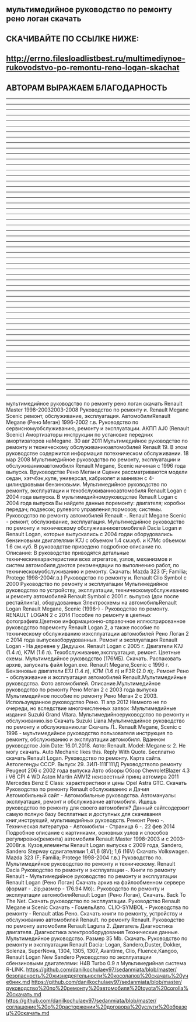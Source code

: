 мультимедийное руководство по ремонту рено логан скачать
--------------------------------------------------
СКАЧИВАЙТЕ ПО ССЫЛКЕ НИЖЕ:
--------------------------------------------------
http://errno.filesloadlistbest.ru/multimediynoe-rukovodstvo-po-remontu-reno-logan-skachat
--------------------------------------------------
АВТОРАМ ВЫРАЖАЕМ БЛАГОДАРНОСТЬ
--------------------------------------------------
--------------------------------------------------
--------------------------------------------------
--------------------------------------------------
--------------------------------------------------
--------------------------------------------------
--------------------------------------------------
--------------------------------------------------
--------------------------------------------------
--------------------------------------------------
--------------------------------------------------
--------------------------------------------------
--------------------------------------------------
--------------------------------------------------
--------------------------------------------------
--------------------------------------------------
--------------------------------------------------
--------------------------------------------------
--------------------------------------------------
--------------------------------------------------
--------------------------------------------------
--------------------------------------------------
--------------------------------------------------
--------------------------------------------------
--------------------------------------------------
--------------------------------------------------
--------------------------------------------------
--------------------------------------------------
--------------------------------------------------
--------------------------------------------------
--------------------------------------------------
--------------------------------------------------
--------------------------------------------------
--------------------------------------------------
--------------------------------------------------
--------------------------------------------------
--------------------------------------------------
--------------------------------------------------
--------------------------------------------------
--------------------------------------------------
--------------------------------------------------
--------------------------------------------------
--------------------------------------------------
--------------------------------------------------
--------------------------------------------------
--------------------------------------------------
--------------------------------------------------
--------------------------------------------------
--------------------------------------------------
--------------------------------------------------
--------------------------------------------------
--------------------------------------------------
--------------------------------------------------
--------------------------------------------------
--------------------------------------------------
--------------------------------------------------
мультимедийное руководство по ремонту рено логан скачать Renault Master 1998-20032003-2008 Руководство по ремонту и. Renault Megane  Scenic  ремонт, обслуживание, эксплуатация. АвтомобилиRenault Megane (Рено Меган) 1996-2002 г.в.  Руководство по сервисномуобслуживанию, ремонту и эксплуатации. АКПП AJ0 (Renault Scenic) Амортизаторы  инструкции по установке передних амортизаторов наMegane. 30 авг 2011  Мультимедийное руководство по ремонту и техническому обслуживаниюавтомобилей Renault 19. В этом руководстве содержится информация потехническом обслуживании. 18 мар 2008  Мультимедийное руководство по ремонту, эксплуатации и обслуживаниюавтомобиля Renault Megane, Scenic начиная с 1996 года выпуска. Вруководстве Рено Меган и Сценик рассматриваются модели седан, хэтчбэк,купе, универсал, кабриолет и минивэн с 4-цилиндровыми бензиновыми. Мультимедийное руководство по ремонту, эксплуатации и техобслуживаниюавтомобиля Renault Logan с 2004 года выпуска. В мультимедийномруководстве Renault Logan с 2004 года выпуска Вы найдете данные поремонту: двигателя; коробки передач; подвесок; рулевого управления;тормозов; системы. Руководство по ремонту автомобилей Renault -. Renault Megane  Scenic - ремонт, обслуживание, эксплуатация. Мультимедийное руководство по ремонту и техническому обслуживаниювтомобилей Dacia Logan и Renault Logan, которые выпускались с 2004 годаи оборудовались бензиновыми двигателями K7J с объемом 1.4 см.куб. и К7Мс объемом 1.6 см.куб. В руководстве приведено подробное описание по. Описание: В руководстве приводятся детальные техническиехарактеристики всех агрегатов, узлов, механизмов и систем автомобиля,даются рекомендации по выполнению работ, по техническомуобслуживанию и ремонту. Скачать: Mazda 323 (F; Familia; Protege 1998-2004г.в.) Руководство по ремонту и. Renault Clio Symbol с 2000 Руководство по ремонту и эксплуатации Мультимедийное руководство по устройству, эксплуатации, техническомуобслуживанию и ремонту автомобилей Renault Symbol с 2001 г. выпуска (дои после рестайлинга), оборудованных  Электросхемы на автомобильRenault Logan
Renault Megane, Scenic (1996-) - Руководство по ремонту. RENAULT LOGAN 2 с 2014 Пособие по ремонту в цветных фотографиях.Цветное информационно-справочное иллюстрированное руководство поремонту Renault Logan 2, а также пособие по техническому обслуживанию иэксплуатации автомобилей Рено Логан 2 с 2014 года выпускаоборудованных. Ремонт и эксплуатация Renault Logan - На деревне у Дедушки. Renault Logan с 2005 г. Двигатели K7J (1.4 л), K7M (1.6 л). Техобслуживание,эксплуатация, ремонт. Цветные схемы. Мультимедийное руководство (176МБ). Скачать. Распаковать архив, запускать файл logan.exe. Renault Megane,Scenic с 1996 г. Бензиновые двигатели E7J (1.4 л), K7M (1.6 л) и F3R (2.0 л);. Ремонт Рено - обслуживание и эксплуатация автомобилей Renault.Мультимедийные руководства. Фото автомобилей. Описание.Мультимедийное руководство по ремонту Рено Меган 2 с 2003 года выпуска Мультимедийное пособие по ремонту Рено Меган 2 с 2003. Используяданное руководство Рено. 11 апр 2012  Немного не по очереди, но вследствие многочисленных заявок :Мультимедийные издания Suzuki Grand Vitara. Мультимедийноеруководство по ремонту и обслуживанию.iso Скачать Suzuki Liana.Мультимедийное руководство по ремонту и обслуживанию.rar Скачать Л.. Renault Megane, Scenic с 1996 - мультимедийное руководство пользователя инструкция по ремонту, обслуживанию и эксплуатации автомобиля. Вданном руководстве  Join Date: 16.01.2018. Авто: Renault. Model: Megane s: 2. Не могу скачать. Auto Mechanic likes this. Reply With Quote. Бесплатно скачать Renault Logan. Руководство по ремонту. Карта сайта. Автолегенды СССР. Выпуск 29. ЗИЛ-111Г111Д  Руководствопо ремонту Peugeot 206 c 2002 года выпуска  Авто обзоры  Обзор ChevroletBlazer 4.3 i V6 CPI 4 WD  Aston Martin AMV12  неизвестный принц автомира 2011 Mercedes Benz E Class: характеристики и цены  Opel Astra GTC. Скачать Руководства по ремонту Renault обслуживанию и
Дачия  Автомобильный сайт - Автомобильные руководства. Автомануалы: эксплуатация, ремонт и обслуживание автомобиля. Ищешь руководство по ремонту для своего автомобиля? Данный сайтсодержит самую полную базу бесплатных и доступных для скачивания книг,инструкций, мультимедийных руководств. Ремонт Рено -. Техническая литература - Автомобили - Страница 6 -. 22 фев 2014  Подробное описание с картинками, основных узлов и способов регулировки(ремонта) автомобиля Renault Master 1998-2003 и с 2003-2008г.в. Кузов,елементы  Renault Logan выпуска с 2009 года, Sandero, Sandero Stepway сдвигателями 1,41,6 (8V); 1,6 (16V) Скачать  Volkswagen. Mazda 323 (F; Familia; Protege 1998-2004 г.в.) Руководство по. Мультимедийное руководство по ремонту и техническому. Renault  Dacia Руководство по ремонту и эксплуатации -. Книги по ремонту Renault -
Мультимедийное руководство по ремонту и эксплуатации Renault Logan (Рено Логан)  Скачать архив на файлообменном сервере (формат - .zip;размер - 176.94 Мб):. Руководство по ремонту и эксплуатации автомобиляRenault Logan (Рено Логан), Скачать. Back To The Net. Скачать руководство по эксплуатации. Руководство Renault Megane и Scenic  Скачать - ГомельАвто. CLIO-SYMBOL - Руководства по ремонту - Renault atlas  Рено. Скачать книги по ремонту, устройству и обслуживанию автомобилей Renault. по ремонту Renault. Руководство по ремонту автомобиля Renault Laguna 2. Двигатель Диагностика двигателя. Диагностика электрооборудования Технические данные. Мультимедийное руководство. Размер 35 Mb. Скачать. Руководство по ремонту и эксплуатации Renault  Dacia: Logan, Sandero,Duster, Dokker, Solenza, SuperNova, 1304, 1305, 1307, Avantime, Clio, Fluence,Kangoo,  Renault Logan New Sandero Руководство по эксплуатации сбензиновыми двигателями: H4B Turbo 0.9 л  Мультимедийная система R-LINK.
https://github.com/danilkochulaev97/sedanmiata/blob/master/безопасность%20жизнедеятельности%20косолапов%20скачать%20учебник.md
https://github.com/danilkochulaev97/sedanmiata/blob/master/руководство%20по%20ремонту%20автомобиля%20toyota%20corolla%20скачать.md
https://github.com/danilkochulaev97/sedanmiata/blob/master/соглашение%20о%20расторжении%20договора%20услуги%20образец%20скачать.md